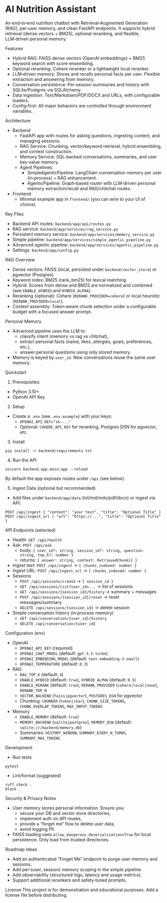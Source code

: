 # AI Nutrition Assistant

An end‑to‑end nutrition chatbot with Retrieval‑Augmented Generation (RAG), per‑user memory, and clean FastAPI endpoints. It supports hybrid retrieval (dense vectors + BM25), optional reranking, and flexible, LLM‑driven personal memory.

Features
- Hybrid RAG: FAISS dense vectors (OpenAI embeddings) + BM25 keyword search with score ensembling.
- Optional reranking: Cohere reranker or a lightweight local reranker.
- LLM‑driven memory: Stores and recalls personal facts per user. Flexible extraction and answering from memory.
- Conversation persistence: Per‑session summaries and history with SQLite/Postgres via SQLAlchemy.
- Data ingestion: Text/Markdown/PDF/DOCX and URLs, with configurable loaders.
- Config‑first: All major behaviors are controlled through environment variables.

Architecture
- Backend
  - FastAPI app with routes for asking questions, ingesting content, and managing sessions.
  - RAG Service: Chunking, vector/keyword retrieval, hybrid ensembling, and context construction.
  - Memory Service: SQL‑backed conversations, summaries, and user key‑value memory.
  - Agent Pipelines:
    - SimpleAgenticPipeline: LangChain conversation memory per user (in‑process) + RAG enhancement.
    - AgenticPipeline: Graph‑based router with LLM‑driven personal memory extraction/recall and RAG/chitchat routes.
- Frontend
  - Minimal example app in `frontend/` (you can wire to your UI of choice).

Key Files
- Backend API routes: `backend/app/api/routes.py`
- RAG service: `backend/app/services/rag_service.py`
- Persistent memory service: `backend/app/services/memory_service.py`
- Simple pipeline: `backend/app/services/simple_agentic_pipeline.py`
- Advanced agentic pipeline: `backend/app/services/agentic_pipeline.py`
- Settings: `backend/app/config.py`

RAG Overview
- Dense vectors: FAISS (local, persisted under `backend/vector_store`) or pgvector (Postgres).
- Keyword index: BM25 (rank_bm25) for lexical matching.
- Hybrid: Scores from dense and BM25 are normalized and combined (see `ENABLE_HYBRID` and `HYBRID_ALPHA`).
- Reranking (optional): Cohere (`RERANK_PROVIDER=cohere`) or local heuristic (`RERANK_PROVIDER=local`).
- Context assembly: Token‑aware chunk selection under a configurable budget with a focused answer prompt.

Personal Memory
- Advanced pipeline uses the LLM to:
  - classify intent (memory vs rag vs chitchat),
  - extract personal facts (name, likes, allergies, goals, preferences, etc.),
  - answer personal questions using only stored memory.
- Memory is keyed by `user_id`. New conversations reuse the same user memory.

Quickstart
1) Prerequisites
- Python 3.10+
- OpenAI API Key

2) Setup
- Create a `.env` (see `.env.example`) with your keys:
  - `OPENAI_API_KEY="sk-..."`
  - Optional: `COHERE_API_KEY` for reranking, Postgres DSN for pgvector, etc.

3) Install
```
pip install -r backend/requirements.txt
```

4) Run the API
```
uvicorn backend.app.main:app --reload
```
By default the app exposes routes under `/api` (see below).

5) Ingest Data (optional but recommended)
- Add files under `backend/app/data` (txt/md/mdx/pdf/docx) or ingest via API:
```
POST /api/ingest { "content": "your text", "title": "Optional Title" }
POST /api/ingest_url { "url": "https://...", "title": "Optional Title" }
```

API Endpoints (selected)
- Health: `GET /api/health`
- Ask: `POST /api/ask`
  - body: `{ user_id?: string, session_id?: string, question: string, top_k?: number }`
  - returns: `{ answer: string, context: RetrievedChunk[] }`
- Ingest text: `POST /api/ingest` → `{ chunks_indexed: number }`
- Ingest URL: `POST /api/ingest_url` → `{ chunks_indexed: number }`
- Sessions
  - `POST /api/sessions/create` → `{ session_id }`
  - `GET /api/sessions/list?user_id=...` → list of sessions
  - `GET /api/sessions/{session_id}/history` → summary + messages
  - `POST /api/sessions/{session_id}/reset` → reset messages/summary
  - `DELETE /api/sessions/{session_id}` → delete session
- Simple conversation history (in‑process memory)
  - `GET /api/conversation/{user_id}/history`
  - `DELETE /api/conversation/{user_id}`

Configuration (env)
- OpenAI
  - `OPENAI_API_KEY` (required)
  - `OPENAI_CHAT_MODEL` (default: `gpt-3.5-turbo`)
  - `OPENAI_EMBEDDING_MODEL` (default: `text-embedding-3-small`)
  - `OPENAI_TEMPERATURE` (default: `0.3`)
- RAG
  - `RAG_TOP_K` (default: `4`)
  - `ENABLE_HYBRID` (default: `true`), `HYBRID_ALPHA` (default: `0.5`)
  - `ENABLE_RERANK` (default: `true`), `RERANK_PROVIDER` (`cohere|local|none`), `RERANK_TOP_N`
  - `VECTOR_BACKEND` (`faiss|pgvector`), `POSTGRES_DSN` for pgvector
  - Chunking: `CHUNKER` (`token|char`), `CHUNK_SIZE_TOKENS`, `CHUNK_OVERLAP_TOKENS`, `MAX_INPUT_TOKENS`
- Memory
  - `ENABLE_MEMORY` (default: `true`)
  - `MEMORY_BACKEND` (`sqlite|postgres`), `MEMORY_DSN` (default: `sqlite:///backend/memory.db`)
  - Summaries: `HISTORY_WINDOW`, `SUMMARY_EVERY_N_TURNS`, `SUMMARY_MAX_TOKENS`

Development
- Run tests
```
pytest
```

- Lint/format (suggested)
```
ruff check .
black .
```

Security & Privacy Notes
- User memory stores personal information. Ensure you:
  - secure your DB and vector store directories,
  - implement auth on API routes,
  - provide a “forget me” flow to delete user data,
  - avoid logging PII.
- FAISS loading uses `allow_dangerous_deserialization=True` for local persistence. Only load from trusted directories.

Roadmap Ideas
- Add an authenticated “Forget Me” endpoint to purge user memory and sessions.
- Add per‑(user, session) memory scoping in the simple pipeline.
- Add observability (structured logs, latency and usage metrics).
- Support additional rerankers and safety‑tuned prompts.

License
This project is for demonstration and educational purposes. Add a license file before distributing.


